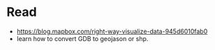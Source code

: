 # Read
- https://blog.mapbox.com/right-way-visualize-data-945d6010fab0  
- learn how to convert GDB to geojason or shp.  
